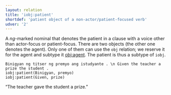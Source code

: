 ```yaml
---
layout: relation
title: 'iobj:patient'
shortdef: 'patient object of a non-actor/patient-focused verb'
udver: '2'
---
```


A _ng_-marked nominal that denotes the patient in a clause with a voice other than actor-focus
or patient-focus. There are two objects (the other one denotes the agent). Only one of them
can use the `obj` relation; we reserve it for the agent and subtype it [obj:agent]().
The patient is thus a subtype of `iobj`.

~~~ sdparse
Binigyan ng titser ng premyo ang istudyante . \n Given the teacher a prize the student .
iobj:patient(Binigyan, premyo)
iobj:patient(Given, prize)
~~~

“The teacher gave the student a prize.”

<!-- Interlanguage links updated Po 11. listopadu 2024, 20:10:59 CET -->
